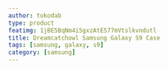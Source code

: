 ```yaml
---
author: tokodab
type: product
featimg: 1jBE5BqNm4i5gxzAtE577mVtslkvndutl
title: Dreamcatchowl Samsung Galaxy S9 Case
tags: [samsung, galaxy, s9]
category: [samsung]
---
```


